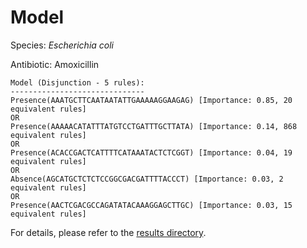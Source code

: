 
# Model

Species: *Escherichia coli*

Antibiotic: Amoxicillin

```
Model (Disjunction - 5 rules):
------------------------------
Presence(AAATGCTTCAATAATATTGAAAAAGGAAGAG) [Importance: 0.85, 20 equivalent rules]
OR
Presence(AAAAACATATTTATGTCCTGATTTGCTTATA) [Importance: 0.14, 868 equivalent rules]
OR
Presence(ACACCGACTCATTTTCATAAATACTCTCGGT) [Importance: 0.04, 19 equivalent rules]
OR
Absence(AGCATGCTCTCTCCGGCGACGATTTTACCCT) [Importance: 0.03, 2 equivalent rules]
OR
Presence(AACTCGACGCCAGATATACAAAGGAGCTTGC) [Importance: 0.03, 15 equivalent rules]

```

For details, please refer to the [results directory](../../../../../results/scm_b/escherichia%20coli/amoxicillin/repeat_8/).

